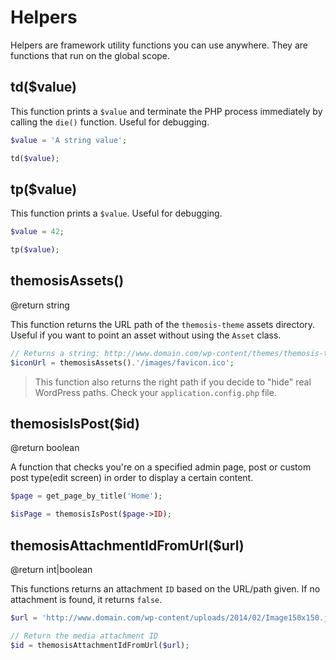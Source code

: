 Helpers
=======

Helpers are framework utility functions you can use anywhere. They are functions that run on the global scope.

## td($value)

This function prints a `$value` and terminate the PHP process immediately by calling the `die()` function. Useful for debugging.

```php
$value = 'A string value';

td($value);
```

## tp($value)

This function prints a `$value`. Useful for debugging.

```php
$value = 42;

tp($value);
```

## themosisAssets()

@return string

This function returns the URL path of the `themosis-theme` assets directory. Useful if you want to point an asset without using the `Asset` class.

```php
// Returns a string: http://www.domain.com/wp-content/themes/themosis-theme/app/assets/images/favicon.ico
$iconUrl = themosisAssets().'/images/favicon.ico';
```

> This function also returns the right path if you decide to "hide" real WordPress paths. Check your `application.config.php` file.

## themosisIsPost($id)

@return boolean

A function that checks you're on a specified admin page, post or custom post type(edit screen) in order to display a certain content.

```php
$page = get_page_by_title('Home');

$isPage = themosisIsPost($page->ID);
```

## themosisAttachmentIdFromUrl($url)

@return int|boolean

This functions returns an attachment `ID` based on the URL/path given. If no attachment is found, it returns `false`.

```php
$url = 'http://www.domain.com/wp-content/uploads/2014/02/Image150x150.jpg';

// Return the media attachment ID
$id = themosisAttachmentIdFromUrl($url);
```

